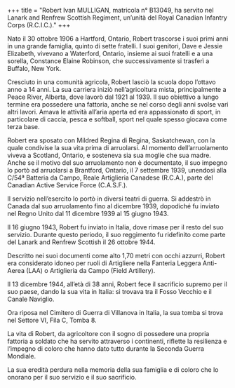 +++
title = "Robert Ivan MULLIGAN, matricola n° B13049, ha servito nel Lanark and Renfrew Scottish Regiment, un’unità del Royal Canadian Infantry Corps (R.C.I.C.)."
+++

Nato il 30 ottobre 1906 a Hartford, Ontario, Robert trascorse i suoi primi anni in una grande famiglia, quinto di sette fratelli. I suoi genitori, Dave e Jessie Elizabeth, vivevano a Waterford, Ontario, insieme ai suoi fratelli e a una sorella, Constance Elaine Robinson, che successivamente si trasferì a Buffalo, New York.

Cresciuto in una comunità agricola, Robert lasciò la scuola dopo l’ottavo anno a 14 anni. La sua carriera iniziò nell’agricoltura mista, principalmente a Peace River, Alberta, dove lavorò dal 1921 al 1939. Il suo obiettivo a lungo termine era possedere una fattoria, anche se nel corso degli anni svolse vari altri lavori. Amava le attività all’aria aperta ed era appassionato di sport, in particolare di caccia, pesca e softball, sport nel quale spesso giocava come terza base.

Robert era sposato con Mildred Regina di Regina, Saskatchewan, con la quale condivise la sua vita prima di arruolarsi. Al momento dell’arruolamento viveva a Scotland, Ontario, e sosteneva sia sua moglie che sua madre. Anche se il motivo del suo arruolamento non è documentato, il suo impegno lo portò ad arruolarsi a Brantford, Ontario, il 7 settembre 1939, unendosi alla C/54ª Batteria da Campo, Reale Artiglieria Canadese (R.C.A.), parte del Canadian Active Service Force (C.A.S.F.).

Il servizio nell’esercito lo portò in diversi teatri di guerra. Si addestrò in Canada dal suo arruolamento fino al dicembre 1939, dopodiché fu inviato nel Regno Unito dal 11 dicembre 1939 al 15 giugno 1943.

Il 16 giugno 1943, Robert fu inviato in Italia, dove rimase per il resto del suo servizio. Durante questo periodo, il suo reggimento fu ridefinito come parte del Lanark and Renfrew Scottish il 26 ottobre 1944.

Descritto nei suoi documenti come alto 1,70 metri con occhi azzurri, Robert era considerato idoneo per ruoli di Artigliere nella Fanteria Leggera Anti-Aerea (LAA) o Artiglieria da Campo (Field Artillery).

Il 13 dicembre 1944, all’età di 38 anni, Robert fece il sacrificio supremo per il suo paese, dando la sua vita in Italia: si trovava tra il Fosso Vecchio e il Canale Naviglio.

Ora riposa nel Cimitero di Guerra di Villanova in Italia, la sua tomba si trova nel Settore VI, Fila C, Tomba 8.

La vita di Robert, da agricoltore con il sogno di possedere una propria fattoria a soldato che ha servito attraverso i continenti, riflette la resilienza e l’impegno di coloro che hanno dato tutto durante la Seconda Guerra Mondiale.

La sua eredità perdura nella memoria della sua famiglia e di coloro che lo onorano per il suo servizio e il suo sacrificio.


